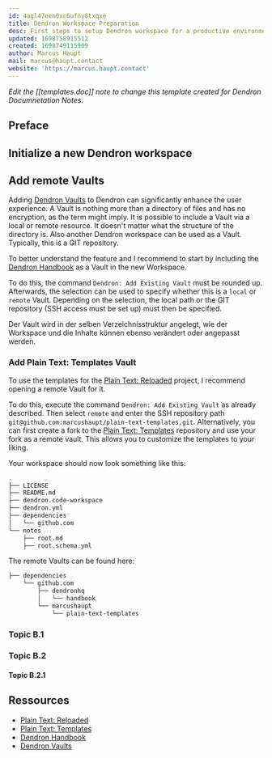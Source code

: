 ```yaml
---
id: 4agl47een0xc6ufny8txqxe
title: Dendron Workspace Preparation
desc: First steps to setup Dendron workspace for a productive environment
updated: 1698758915512
created: 1698749115909
author: Marcus Haupt
mail: marcus@haupt.contact
website: 'https://marcus.haupt.contact'
---
```

_Edit the [[templates.doc]] note to change this template created for Dendron Documnetation Notes._

## Preface

<!-- Describe a short summary about target of this documentation. -->

## Initialize a new Dendron workspace

<!-- Use # to structure the documentation. Always start with ## instead of # because # is reserved for the $title$ that is created by the metdata. -->

## Add remote Vaults

Adding [Dendron Vaults](https://wiki.dendron.so/#vaults) to Dendron can significantly enhance the user experience. A Vault is nothing more than a directory of files and has no encryption, as the term might imply. It is possible to include a Vault via a local or remote resource. It doesn't matter what the structure of the directory is. Also another Dendron workspace can be used as a Vault. Typically, this is a GIT repository.

To better understand the feature and I recommend to start by including the [Dendron Handbook](https://github.com/dendronhq/handbook) as a Vault in the new Workspace.

To do this, the command `Dendron: Add Existing Vault` must be rounded up. Afterwards, the selection can be used to specify whether this is a `local` or `remote` Vault. Depending on the selection, the local path or the GIT repository (SSH access must be set up) must then be specified.

Der Vault wird in der selben Verzeichnisstruktur angelegt, wie der Workspace und die Inhalte können ebenso verändert oder angepasst werden.

### Add Plain Text: Templates Vault

To use the templates for the [Plain Text: Reloaded](https://github.com/marcushaupt/plain-text-reloaded) project, I recommend opening a remote Vault for it.

To do this, execute the command `Dendron: Add Existing Vault` as already described. Then select `remote` and enter the SSH repository path `git@github.com:marcushaupt/plain-text-templates.git`. Alternatively, you can first create a fork to the [Plain Text: Templates](https://github.com/marcushaupt/plain-text-templates) repository and use your fork as a remote vault. This allows you to customize the templates to your liking.

Your workspace should now look something like this:

```bash
.
├── LICENSE
├── README.md
├── dendron.code-workspace
├── dendron.yml
├── dependencies
│   └── github.com
└── notes
    ├── root.md
    ├── root.schema.yml
```

The remote Vaults can be found here:

```bash
├── dependencies
    └── github.com
        ├── dendronhq
        │   └── handbook
        └── marcushaupt
            └── plain-text-templates
```

### Topic B.1

### Topic B.2

#### Topic B.2.1

## Ressources

- [Plain Text: Reloaded](https://github.com/marcushaupt/plain-text-reloaded)
- [Plain Text: Templates](https://github.com/marcushaupt/plain-text-templates)
- [Dendron Handbook](https://github.com/dendronhq/handbook)
- [Dendron Vaults](https://wiki.dendron.so/#vaults)